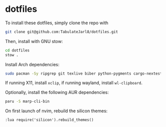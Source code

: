 # dotfiles

To install these dotfiles, simply clone the repo with

```sh
git clone git@github.com:TabulateJarl8/dotfiles.git
```

Then, install with GNU stow:

```sh
cd dotfiles
stow .
```

Install Arch dependencies:

```sh
sudo pacman -Sy ripgrep git texlive biber python-pygments cargo-nextest silicon fd --needed
```

If running X11, install `xclip`, if running wayland, install `wl-clipboard`.

Optionally, install the following AUR dependencies:

```sh
paru -S marp-cli-bin
```

On first launch of nvim, rebuild the silicon themes:

```
:lua require('silicon').rebuild_themes()
```

